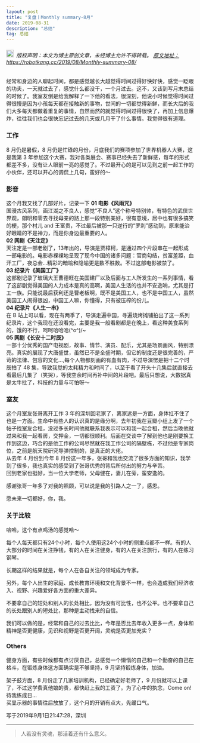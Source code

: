 ```yaml
---
layout: post
title: "复盘丨Monthly summary-8月"
date: 2019-08-31 
description: "总结"
tag: 总结
---   
```


<h6><img src="https://robotkang-1257995526.cos.ap-chengdu.myqcloud.com/icon/copyright.png" alt="copyright" style="display:inline;margin-bottom: -5px;" width="20" height="20"> 版权声明：本文为博主原创文章，未经博主允许不得转载。
<a target="_blank" href="https://robotkang.cc/2019/08/Monthly-summary-08/">原文地址：https://robotkang.cc/2019/08/Monthly-summary-08/</a>
</h6>
经常和身边的人聊起时间，都是感觉越长大越觉得时间过得好快好快，感觉一眨眼的功夫，一天就过去了，感觉什么都没干，一个月过去。这不，又该到写月末总结的时候了。我室友倒是给我解释了一下他的看法，很深刻，他说小时候觉得时间过得很慢是因为小孩每天都在接触新的事物，世间的一切都觉得新鲜，而长大后的我们大多每天都做着重复的事情，自然而然的就觉得时间过得很快了，再加上信息爆炸，往往我们也会很快忘记过去的几天或几月干了什么事情。我觉得很有道理。      

### 工作
8 月仍是暑假，8 月仍是忙碌的月份，月底我们的赛项参加了世界机器人大赛，这是我第 3 年参加这个大赛，我对各类展会、赛事已经失去了新鲜感，每年的形式都差不多，没有让人眼前一亮的感觉了。不过最开心的是可以见到之前一起工作的小伙伴，还可以开心的调侃上几句，蛮好的～        

### 影音
这个月我又找了几部好片，记录一下 
**01 电影《风雨咒》**  
国漫古风系列，画江湖之不良人，感觉“不良人”这个称号特别帅，有特色的武侠世界观，朗明和零去寻找母亲的路上那一段特别美好，很有意境，居中也有很多搞笑的梗，那个村儿 and 王富贵，不过最后被那一只逆行的“罗刹”感动到，原来能治好眼睛的不是神力，而是你身边最重要的人。     
**02 网剧《天注定》**  
天注定是一部老剧了，13年出的，导演是贾樟柯，是通过四个片段串在一起形成一部电影的。电影赤裸裸地呈现了现今中国的诸多问题：官商勾结，贫富差距，血汗工厂，夜总会...精彩的暗喻和隐喻更是数不胜数。不过这部电影被禁了。      
**03 纪录片《美国工厂》**  
这部剧记录了玻璃大王曹德旺在美国建厂以及后面与工人所发生的一系列事情，看了这部剧觉得美国的人力成本是真的高啊，美国人生活的也并不安逸呐，尤其是打工一族。只能说最后获利还是曹老板啊，既不是美国工人，也不是中国工人，虽然美国工人闹得很凶，中国工人嘛，你懂得，只有被压榨的份儿。      
**04 纪录片《人生一串》**  
在 B 站上可以看，现在有两季了，导演走遍中国，寻遍烧烤摊铺拍出了这一系列纪录片，这个我现在还没看完，主要是我一般看剧都是在晚上，看这种美食系列的，饿的不行，呵呵哈哈哈\(^o^)/~         
**05 网剧《长安十二时辰》**  
一部十分优秀的国产电视剧，故事、情节、演员、配乐，尤其是场景画风，特别漂亮。真实的展现了大唐盛世，虽然已不是全盛时期，但它的制度还是很完善的，严苛的法律、包容的文化...,每个人物都刻画的有血有肉，不过导演愣是把十二个时辰拍了 48 集，导致我觉的太耗精力和时间了，以至于看了开头十几集后就直接去看最后几集了（笑哭），等我空余时间再补中间的片段吧。最后只想说，大数据真是太牛批了，科技的力量与可怕呀～          
   
### 室友
这个月室友张哥离开工作 3 年的深圳回老家了，离家远是一方面，身体扛不住了也是一方面。生命中有些人的认识真的是缘分啊，去年初我在豆瓣小组上发了一个帖子找室友合租，没过多长时间他就联系我表示可以和我一起合租，然后当晚他就过来和我一起看房，交押金，一切都很顺利。后面在交谈中了解到他也是刚要换工作到这边，巧合的是他工作的公司尽然就在我工作公司的隔壁栋，不过他是专家岗位，之前是航天院研究导弹控制的，是真正的大佬。    
从去年 4 月份到今年 8 月份这一年多，张哥和我也交流了很多方面的知识，我学到了很多，我也真实的感受到了张哥优秀的背后所付出的努力与辛苦。          
回到老家也挺好，当一位大学老师，父母健在，妻儿在旁，蛮安逸的。       

感谢张哥一年多了对我的照顾，可以说是我的引路人之一了，感恩。    

愿未来一切都好，你，我。       


### 关于比较
哈哈，这个有点鸡汤的感觉哈～   

每个人每天都只有24个小时，每个人使用这24个小时的侧重点都不一样。有的人大部分的时间在关注挣钱，有的人在关注健身，有的人在关注旅行，有的人在练习钢琴。      
 
长期这样的结果就是，每个人在各自关注的领域成为专家。   
 
另外，每个人出生的家庭、成长教育环境和文化背景不一样，也会造成我们经济收入、视野、兴趣爱好各方面的重大差异。    


不要拿自己的短处和别人的长处相比，因为没有可比性，也不公平。也不要拿自己的长处跟别人的短处比，那种是主动找来的自信。      
 
我们可以做的是，经常和自己的过去比比，今年是否比去年收入更多一点，身体和精神是否更健康，见识和视野是否更开阔，灵魂是否更加充实？        

### Others
健身方面，有些时候都有点讨厌自己，总感觉一个懒惰的自己和一个勤奋的自己在格斗，在锻炼身体这方面确实是不够坚持，9 月坚持锻炼身体，加油。        

架子鼓方面，8 月份走了几家培训机构，已经确定好老师了，9 月份就可以上课了，不过这学费真他娘的贵，都快赶上我的工资了。为了心中的执念，Come on!待我练成日...        
买显示器的事情往后放放了，这个月的开销有点大，先缓口气。       


写于2019年9月1日21:47:28，深圳      
          
----------
>  人若没有灵魂，那活着还有什么意义。




  
